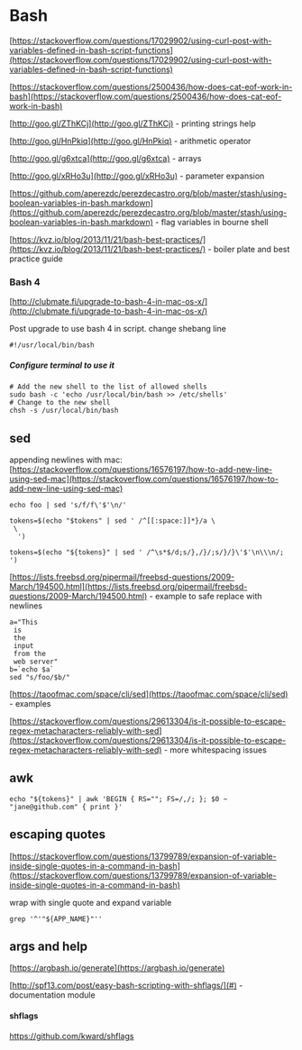# Bash

[https://stackoverflow.com/questions/17029902/using-curl-post-with-variables-defined-in-bash-script-functions](https://stackoverflow.com/questions/17029902/using-curl-post-with-variables-defined-in-bash-script-functions)

[https://stackoverflow.com/questions/2500436/how-does-cat-eof-work-in-bash](https://stackoverflow.com/questions/2500436/how-does-cat-eof-work-in-bash)

[http://goo.gl/ZThKCj](http://goo.gl/ZThKCj) - printing strings help

[http://goo.gl/HnPkiq](http://goo.gl/HnPkiq) - arithmetic operator

[http://goo.gl/g6xtca](http://goo.gl/g6xtca) - arrays

[http://goo.gl/xRHo3u](http://goo.gl/xRHo3u) - parameter expansion

[https://github.com/aperezdc/perezdecastro.org/blob/master/stash/using-boolean-variables-in-bash.markdown](https://github.com/aperezdc/perezdecastro.org/blob/master/stash/using-boolean-variables-in-bash.markdown) - flag variables in bourne shell

[https://kvz.io/blog/2013/11/21/bash-best-practices/](https://kvz.io/blog/2013/11/21/bash-best-practices/) - boiler plate and best practice guide

### Bash 4

[http://clubmate.fi/upgrade-to-bash-4-in-mac-os-x/](http://clubmate.fi/upgrade-to-bash-4-in-mac-os-x/)

Post upgrade to use bash 4 in script. change shebang line

`#!/usr/local/bin/bash`

##### Configure terminal to use it

```
# Add the new shell to the list of allowed shells
sudo bash -c 'echo /usr/local/bin/bash >> /etc/shells'
# Change to the new shell
chsh -s /usr/local/bin/bash
```

## sed

appending newlines with mac: [https://stackoverflow.com/questions/16576197/how-to-add-new-line-using-sed-mac](https://stackoverflow.com/questions/16576197/how-to-add-new-line-using-sed-mac)

```
echo foo | sed 's/f/f\'$'\n/'
```

```
tokens=$(echo "$tokens" | sed ' /^[[:space:]]*}/a \
 \
  ')
```

```
tokens=$(echo "${tokens}" | sed ' /^\s*$/d;s/},/}/;s/}/}\'$'\n\\\n/; ')
```

[https://lists.freebsd.org/pipermail/freebsd-questions/2009-March/194500.html](https://lists.freebsd.org/pipermail/freebsd-questions/2009-March/194500.html) - example to safe replace with newlines

    a="This
     is
     the
     input
     from the
     web server"
    b=`echo $a`
    sed "s/foo/$b/"

[https://taoofmac.com/space/cli/sed](https://taoofmac.com/space/cli/sed) - examples

[https://stackoverflow.com/questions/29613304/is-it-possible-to-escape-regex-metacharacters-reliably-with-sed](https://stackoverflow.com/questions/29613304/is-it-possible-to-escape-regex-metacharacters-reliably-with-sed) - more whitespacing issues

## awk

```
echo "${tokens}" | awk 'BEGIN { RS=""; FS=/,/; }; $0 ~ "jane@github.com" { print }'
```

## escaping quotes

[https://stackoverflow.com/questions/13799789/expansion-of-variable-inside-single-quotes-in-a-command-in-bash](https://stackoverflow.com/questions/13799789/expansion-of-variable-inside-single-quotes-in-a-command-in-bash)

wrap with single quote and expand variable

```
grep '^'"${APP_NAME}"''
```

## args and help

[https://argbash.io/generate](https://argbash.io/generate)

[http://spf13.com/post/easy-bash-scripting-with-shflags/](#) - documentation module



#### shflags

https://github.com/kward/shflags





